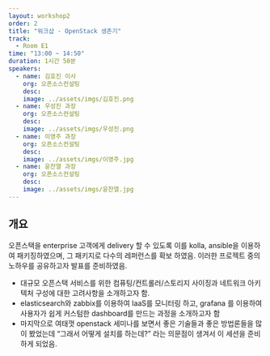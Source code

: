 ```yaml
---
layout: workshop2
order: 2
title: "워크샵 - OpenStack 생존기"
track:
  - Room E1
time: "13:00 ~ 14:50"
duration: 1시간 50분
speakers:
  - name: 김호진 이사
    org: 오픈소스컨설팅
    desc: 
    image: ../assets/imgs/김호진.png
  - name: 우성진 과장
    org: 오픈소스컨설팅
    desc: 
    image: ../assets/imgs/우성진.png
  - name: 이영주 과장
    org: 오픈소스컨설팅
    desc: 
    image: ../assets/imgs/이영주.jpg
  - name: 윤찬열 과장
    org: 오픈소스컨설팅
    desc: 
    image: ../assets/imgs/윤찬열.jpg
---
```


## 개요 
오픈스택을 enterprise 고객에게 delivery 할 수 있도록 이를 kolla, ansible을 이용하여 패키징하였으며, 그 패키지로 다수의 레퍼런스를 확보 하였음. 이러한 프로젝트 중의 노하우를 공유하고자 발표를 준비하였음.

- 대규모 오픈스택 서비스를 위한 컴퓨팅/컨트롤러/스토리지 사이징과 네트워크 아키텍처 구성에 대한 고려사항을 소개하고자 함.
- elasticsearch와 zabbix를 이용하여 IaaS를 모니터링 하고, grafana 를 이용하여 사용자가 쉽게 커스텀한 dashboard를 만드는 과정을 소개하고자 함
- 마지막으로 여태껏 openstack 세미나를 보면서 좋은 기술들과 좋은 방법론들을 많이 봤었는데 “그래서 어떻게 설치를 하는데?” 라는 의문점이 생겨서 이 세션을 준비하게 되었음.
